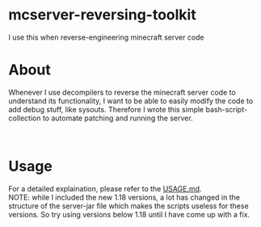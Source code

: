# mcserver-reversing-toolkit
I use this when reverse-engineering minecraft server code


# About  
Whenever I use decompilers to reverse the minecraft server code to understand its functionality, I want to be able to easily modify the code to add debug stuff, like sysouts. Therefore I wrote this simple bash-script-collection to automate patching and running the server.  

<br>

# Usage  
For a detailed explaination, please refer to the [USAGE.md](https://github.com/DerBejijing/mcserver-reversing-toolkit/blob/main/USAGE.md).  
NOTE: while I included the new 1.18 versions, a lot has changed in the structure of the server-jar file which makes the scripts useless for these versions. So try using versions below 1.18 until I have come up with a fix.

